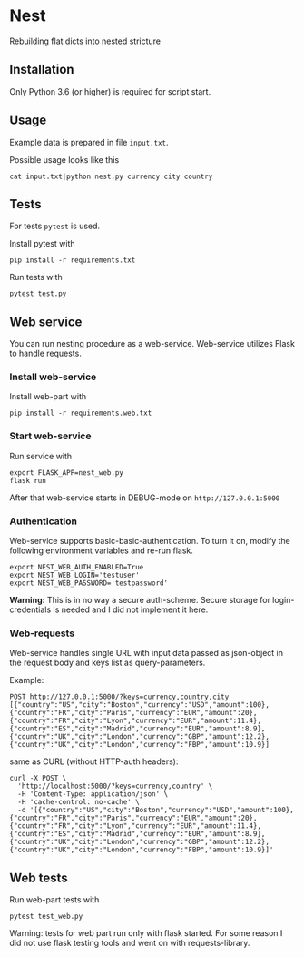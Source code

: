 # Nest
Rebuilding flat dicts into nested stricture  

## Installation

Only Python 3.6 (or higher) is required for script start.

## Usage

Example data is prepared in file `input.txt`. 

Possible usage looks like this 
```
cat input.txt|python nest.py currency city country
```

## Tests

For tests `pytest` is used. 

Install pytest with

```
pip install -r requirements.txt
```


Run tests with 
```
pytest test.py
```


## Web service

You can run nesting procedure as a web-service. 
Web-service utilizes Flask to handle requests.


### Install web-service
Install web-part with

```
pip install -r requirements.web.txt
```

### Start web-service
Run service with

```
export FLASK_APP=nest_web.py
flask run 
```

After that web-service starts in DEBUG-mode on `http://127.0.0.1:5000`

### Authentication 

Web-service supports basic-basic-authentication. 
To turn it on, modify the following environment variables and re-run flask.

```
export NEST_WEB_AUTH_ENABLED=True
export NEST_WEB_LOGIN='testuser'
export NEST_WEB_PASSWORD='testpassword'
``` 

**Warning:** This is in no way a secure auth-scheme. 
Secure storage for login-credentials is needed and I did not implement it here.    

### Web-requests

Web-service handles single URL with input data passed as json-object in the request body 
and keys list as query-parameters.

Example:

```
POST http://127.0.0.1:5000/?keys=currency,country,city
[{"country":"US","city":"Boston","currency":"USD","amount":100},{"country":"FR","city":"Paris","currency":"EUR","amount":20},{"country":"FR","city":"Lyon","currency":"EUR","amount":11.4},{"country":"ES","city":"Madrid","currency":"EUR","amount":8.9},{"country":"UK","city":"London","currency":"GBP","amount":12.2},{"country":"UK","city":"London","currency":"FBP","amount":10.9}]
``` 

same as CURL (without HTTP-auth headers):

```
curl -X POST \
  'http://localhost:5000/?keys=currency,country' \
  -H 'Content-Type: application/json' \
  -H 'cache-control: no-cache' \
  -d '[{"country":"US","city":"Boston","currency":"USD","amount":100},{"country":"FR","city":"Paris","currency":"EUR","amount":20},{"country":"FR","city":"Lyon","currency":"EUR","amount":11.4},{"country":"ES","city":"Madrid","currency":"EUR","amount":8.9},{"country":"UK","city":"London","currency":"GBP","amount":12.2},{"country":"UK","city":"London","currency":"FBP","amount":10.9}]'

```

## Web tests

Run web-part tests with 
```
pytest test_web.py
```
Warning: tests for web part run only with flask started. For some reason I did not use flask testing tools and went on with requests-library. 
